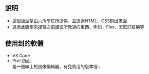 ## 說明
* 這個版型是由六角學院所提供，並透過HTML、CSS刻出畫面
* 透過此版型來複習之前課堂所教過的東西，例如：Flex、怎麼訂結構等

## 使用到的軟體
* VS Code
* Pixlr
  [Pixlr](https://pixlr.com/tw/editor/).<br/>
  是一個線上的圖像編輯器，有免費用的版本喔~

